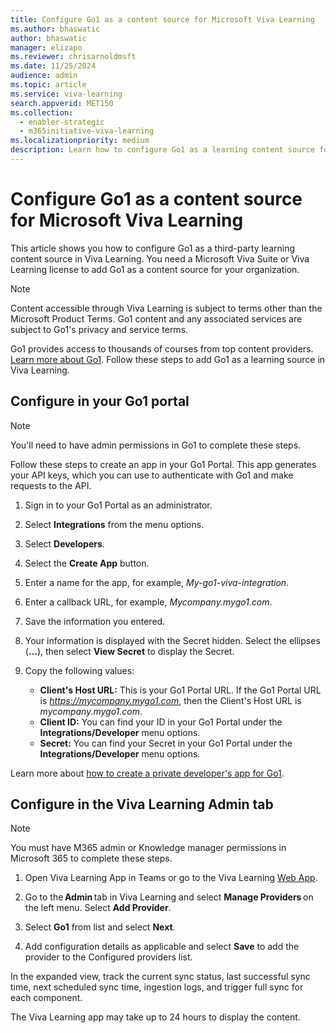 ```yaml
---
title: Configure Go1 as a content source for Microsoft Viva Learning
ms.author: bhaswatic
author: bhaswatic
manager: elizapo
ms.reviewer: chrisarnoldmsft
ms.date: 11/25/2024
audience: admin
ms.topic: article
ms.service: viva-learning
search.appverid: MET150
ms.collection:
  - enabler-strategic
  - m365initiative-viva-learning
ms.localizationpriority: medium
description: Learn how to configure Go1 as a learning content source for Microsoft Viva Learning.
---
```


# Configure Go1 as a content source for Microsoft Viva Learning

This article shows you how to configure Go1 as a third-party learning content source in Viva Learning. You need a Microsoft Viva Suite or Viva Learning license to add Go1 as a content source for your organization.

>[!NOTE]
>Content accessible through Viva Learning is subject to terms other than the Microsoft Product Terms. Go1 content and any associated services are subject to Go1's privacy and service terms.

Go1 provides access to thousands of courses from top content providers. [Learn more about Go1](https://www.go1.com/go1-microsoft-viva). Follow these steps to add Go1 as a learning source in Viva Learning.

## Configure in your Go1 portal

>[!NOTE]
>You'll need to have admin permissions in Go1 to complete these steps.

Follow these steps to create an app in your Go1 Portal. This app generates your API keys, which you can use to authenticate with Go1 and make requests to the API.

1. Sign in to your Go1 Portal as an administrator.

2. Select **Integrations** from the menu options.

3. Select **Developers**.
   
5. Select the **Create App** button.
   
7. Enter a name for the app, for example, _My-go1-viva-integration_.
   
9. Enter a callback URL, for example, _Mycompany.mygo1.com_.
    
11. Save the information you entered.

13. Your information is displayed with the Secret hidden. Select the ellipses (**...**), then select **View Secret** to display the Secret.
    
15. Copy the following values:

    - **Client's Host URL:** This is your Go1 Portal URL. If the Go1 Portal URL is _https://mycompany.mygo1.com_, then the Client's Host URL is _mycompany.mygo1.com_.
    - **Client ID:** You can find your ID in your Go1 Portal under the **Integrations/Developer** menu options.
    - **Secret:** You can find your Secret in your Go1 Portal under the **Integrations/Developer** menu options.

Learn more about [how to create a private developer's app for Go1](https://help.go1.com/en/articles/4642648-integrate-with-the-go1-api).

## Configure in the Viva Learning Admin tab

> [!NOTE]
> You must have M365 admin or Knowledge manager permissions in Microsoft 365 to complete these steps.

1. Open Viva Learning App in Teams or go to the Viva Learning [Web App](https://aka.ms/VivaLearningWeb).

2. Go to the **Admin** tab in Viva Learning and select **Manage Providers** on the left menu. Select **Add Provider**.

3. Select **Go1** from list and select **Next**. 

4. Add configuration details as applicable and select **Save** to add the provider to the Configured providers list. 

In the expanded view, track the current sync status, last successful sync time, next scheduled sync time, ingestion logs, and trigger full sync for each component.

The Viva Learning app may take up to 24 hours to display the content. 
